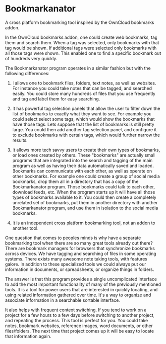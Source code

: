 # Bookmarkanator
A cross platform bookmarking tool inspired by the OwnCloud bookmarks addon. 

In the OwnCloud bookmarks addon, one could create web bookmarks, tag them and search them.
When a tag was selected, only bookmarks with that tag would be shown. If additional tags were
selected only bookmarks with all those tags were shown. This enabled one to find a specific
bookmark out of hundreds very quickly.

The Bookmarkanator program operates in a similar fashion but with the following differences:

1. I allows one to bookmark files, folders, text notes, as well as websites. For instance
you could take notes that can be tagged, and searched easily. You could store many hundreds 
of files that you use frequently and tag and label them for easy searching.

2. It has powerful tag selection panels that allow the user to filter down the list of bookmarks 
to exactly what they want to see. For example you could select select some tags, which would 
show the bookmarks that have those tags. Lets suppose that the list of bookmarks is still pretty large.
You could then add another tag selection panel, and configure it to exclude bookmarks with certain
tags, which would further narrow the results.

3. It allows more tech savvy users to create their own types of bookmarks, or load ones created by others.
These "bookmarks" are actually small programs that are integrated into the search and tagging of the main
program as well as having their data automatically saved and loaded. Bookmarks can communicate with 
each other, as well as operate on other bookmarks. For example one could create a group of social media 
bookmarks, drop them all in a directory that has a copy of the Bookmarkanator program. Those bookmarks 
could talk to each other, download feeds, etc. When the program starts up it will have all those types
of bookmarks available to it. You could then create a completely unrelated set of bookmarks, put them 
in another directory with another Bookmarkanator program, and use them in isolation to the social 
media bookmarks.

4. It is an independent cross platform bookmarking tool, not an addon to another tool.

One question that comes to peoples minds is why have a separate bookmarking tool when there 
are so many great tools already out there? There are bookmark managers for browsers that 
synchronize bookmarks across devices. We have tagging and searching of files in some
operating systems. There exists many awesome note taking tools, with features galore.
In addition to these specialized tools we could always put our information in documents,
or spreadsheets, or organize things in folders.

The answer is that this program provides a single uncomplicated interface to 
add the most important functionality of many of the previously mentioned tools.
It is a tool for power users that are interested in quickly locating, and using
related information gathered over time. It's a way to organize and associate 
information in a searchable sortable interface.

It also helps with frequent context switching. If you tend to work on a project for a few
hours to a few days before switching to another project, and repeating the process. This 
tool is perfect for you. You could take notes, bookmark websites, reference images, word 
documents, or other files/folders. The next time that project comes up it will be easy 
to locate that information again.










